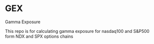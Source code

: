 # GEX
Gamma Exposure 

This repo is for calculating gamma exposure for nasdaq100 and S&P500 form NDX and SPX options chains 
